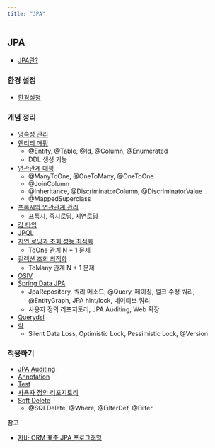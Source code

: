 ```yaml
---
title: "JPA"
---
```


##  JPA

- [JPA란?](JPA/JPA.md)

###  환경 설정

- [환경설정](Setting/Setting.md)

###  개념 정리

- [영속성 관리](Persistence-Context-Management/Persistence-Context-Management.md)
- [엔티티 매핑](Entity-Mapping/Entity-Mapping.md)
	- @Entity, @Table, @Id, @Column, @Enumerated
	- DDL 생성 기능
- [연관관계 매핑](Relationship-Mapping/Relationship-Mapping.md)
	- @ManyToOne, @OneToMany, @OneToOne
	- @JoinColumn
	- @Inheritance, @DiscriminatorColumn, @DiscriminatorValue
	- @MappedSuperclass
- [프록시와 연관관계 관리](Proxy-And-Relationship-Management/Proxy-And-Relationship-Management.md)
	- 프록시, 즉시로딩, 지연로딩
- [값 타입](Value-Type/Value-Type.md)
- [JPQL](JPQL/JPQL.md)
- [지연 로딩과 조회 성능 최적화](Lazy-Loading-And-Optimaization-Of-Inquiry/Lazy-Loading-And-Optimaization-Of-Inquiry.md)
	- ToOne 관계 N + 1 문제
- [컬렉션 조회 최적화](Optimized-Collection-Inquiry/Optimized-Collection-Inquiry.md)
	- ToMany 관계 N + 1 문제
- [OSIV](OSIV/OSIV.md)
- [Spring Data JPA](Spring-Data-JPA/Spring-Data-JPA.md)
	- JpaRepository, 쿼리 메소드, @Query, 페이징, 벌크 수정 쿼리, @EntityGraph, JPA hint/lock, 네이티브 쿼리
	- 사용자 정의 리포지토리, JPA Auditing, Web 확장
- [Querydsl](Querydsl/README.md)
- [락](Lock/Lock.md)
	- Silent Data Loss, Optimistic Lock, Pessimistic Lock, @Version

###  적용하기

- [JPA Auditing](JPA-Auditing/JPA-Auditing.md)
- [Annotation](Annotation/Annotation.md)
- [Test](Test/Test.md)
- [사용자 정의 리포지토리](Custom-Repository/Custom-Repository.md)
- [Soft Delete](Soft-Delete/Soft-Delete.md)
	- @SQLDelete, @Where, @FilterDef, @Filter

참고

- [자바 ORM 표준 JPA 프로그래밍](http://www.kyobobook.co.kr/product/detailViewKor.laf?mallGb=KOR&ejkGb=KOR&barcode=9788960777330)


